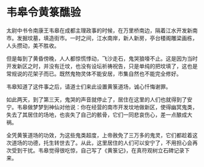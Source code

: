 # 韦皋令黄箓醮验

太尉中书令南康王韦皋在成都主理政事的时候，在万里桥南边，隔着江水开发新南市。发掘坟墓，填造街市。一时之间，江水南岸，新人新房，亭台楼阁雕梁画栋，人头攒动，美不胜收。

但是每到了黄昏傍晚，人人都惊慌悸动，飞沙走石，鬼哭狼嚎不止。这是因为当时开发新区之时，并没有迁坟，也没有设坛祈祷祝告，只是单纯的把坟填了，这也是常规说的花架子而已。既然鬼物灵体不能安居，市集自然也不能完全修好。

韦皋知道了这件事之后，请道士们来此设置黄箓道场，诚心忏悔谢罪。

如此两天，到了第三天，鬼哭的声音就停止了，居住在这里的人们也就得到了安宁。韦皋做梦梦到神仙对他说：你在经营的南市开发坟地做新区，使得幽冥鬼类，失去了其居住的场地，也丧失了自己的骸骨，它们一同悲哀伤心，差一点酿成大祸。

全凭黄箓道场的功效，为这些鬼类超度，上帝赦免了三万多的鬼灵，它们都趁着这次道场的功德，托生转世去了。从此，这里居住的人们可以安宁了，不用担心会再次受到干扰。韦皋觉得很吃惊，自己写了《黄箓记》，在真符观树立石碑记录下来。
